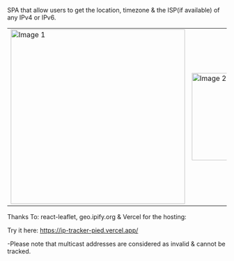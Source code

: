 SPA that allow users to get the location, timezone & the ISP(if available) of any IPv4 or IPv6.


<table>
  <tr>
    <td><img src="https://github.com/user-attachments/assets/4f6e857c-fa7f-4f5a-9ccf-8b378a7a1be6" alt="Image 1" width="400"/></td>
    <td><img src="https://github.com/user-attachments/assets/fdcfaf22-65c2-4c94-94e5-c7e78b26f2cd" alt="Image 2" width="400" height="200px"/></td>
  </tr>
</table>


Thanks To: react-leaflet, geo.ipify.org & Vercel for the hosting:

Try it here:
https://ip-tracker-pied.vercel.app/

-Please note that multicast addresses are considered as invalid & cannot be tracked.
